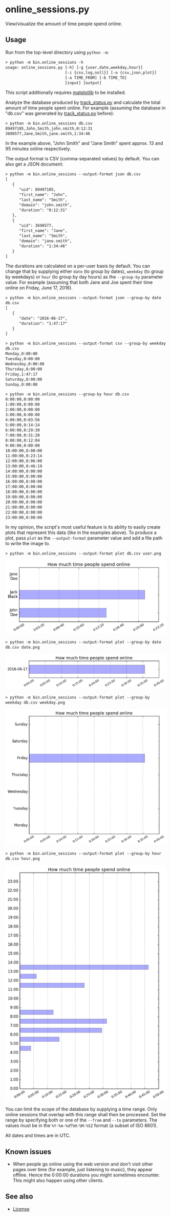 online_sessions.py
==================

View/visualize the amount of time people spend online.

Usage
-----

Run from the top-level directory using `python -m`:

```
> python -m bin.online_sessions -h
usage: online_sessions.py [-h] [-g {user,date,weekday,hour}]
                          [-i {csv,log,null}] [-o {csv,json,plot}]
                          [-a TIME_FROM] [-b TIME_TO]
                          [input] [output]
```

This script additionally requires [matplotlib] to be installed.

Analyze the database produced by [track_status.py] and calculate the total
amount of time people spent online.
For example (assuming the database in "db.csv" was generated by
[track_status.py] before):

```
> python -m bin.online_sessions db.csv
89497105,John,Smith,john.smith,0:12:31
3698577,Jane,Smith,jane.smith,1:34:46
```

In the example above, "John Smith" and "Jane Smith" spent approx. 13 and 95
minutes online respectively.

The output format is CSV (comma-separated values) by default.
You can also get a JSON document:

```
> python -m bin.online_sessions --output-format json db.csv
[
   {
      "uid": 89497105,
      "first_name": "John",
      "last_name": "Smith",
      "domain": "john.smith",
      "duration": "0:12:31"
   },
   {
      "uid": 3698577,
      "first_name": "Jane",
      "last_name": "Smith",
      "domain": "jane.smith",
      "duration": "1:34:46"
   }
]
```

The durations are calculated on a per-user basis by default.
You can change that by supplying either `date` (to group by dates), `weekday`
(to group by weekdays) or `hour` (to group by day hours) as the `--group-by`
parameter value.
For example (assuming that both Jane and Joe spent their time online on Friday,
June 17, 2016).

```
> python -m bin.online_sessions --output-format json --group-by date db.csv
[
   {
      "date": "2016-06-17",
      "duration": "1:47:17"
   }
]
```

```
> python -m bin.online_sessions --output-format csv --group-by weekday db.csv
Monday,0:00:00
Tuesday,0:00:00
Wednesday,0:00:00
Thursday,0:00:00
Friday,1:47:17
Saturday,0:00:00
Sunday,0:00:00
```

```
> python -m bin.online_sessions --group-by hour db.csv
0:00:00,0:00:00
1:00:00,0:00:00
2:00:00,0:00:00
3:00:00,0:00:00
4:00:00,0:03:56
5:00:00,0:14:14
6:00:00,0:29:30
7:00:00,0:31:20
8:00:00,0:12:04
9:00:00,0:00:00
10:00:00,0:00:00
11:00:00,0:23:14
12:00:00,0:06:00
13:00:00,0:46:19
14:00:00,0:00:00
15:00:00,0:00:00
16:00:00,0:00:00
17:00:00,0:00:00
18:00:00,0:00:00
19:00:00,0:00:00
20:00:00,0:00:00
21:00:00,0:00:00
22:00:00,0:00:00
23:00:00,0:00:00
```

In my opinion, the script's most useful feature is its ability to easily create
plots that represent this data (like in the examples above).
To produce a plot, pass `plot` as the `--output-format` parameter value and add
a file path to write the image to.

```
> python -m bin.online_sessions --output-format plot db.csv user.png
```

![user.png]

```
> python -m bin.online_sessions --output-format plot --group-by date db.csv date.png
```

![date.png]

```
> python -m bin.online_sessions --output-format plot --group-by weekday db.csv weekday.png
```

![weekday.png]

```
> python -m bin.online_sessions --output-format plot --group-by hour db.csv hour.png
```

![hour.png]

You can limit the scope of the database by supplying a time range.
Only online sessions that overlap with this range shall then be processed.
Set the range by specifying both or one of the `--from` and `--to` parameters.
The values must be in the `%Y-%m-%dT%H:%M:%SZ` format (a subset of ISO 8601).

All dates and times are in UTC.

[matplotlib]: http://matplotlib.org/
[track_status.py]: track_status.md

[user.png]: images/user.png
[date.png]: images/date.png
[weekday.png]: images/weekday.png
[hour.png]: images/hour.png

Known issues
------------

* When people go online using the web version and don't visit other pages over
time (for example, just listening to music), they appear offline.
Hence the 0:00:00 durations you might sometimes encounter.
This might also happen using other clients.

See also
--------

* [License]

[License]: ../README.md#license
